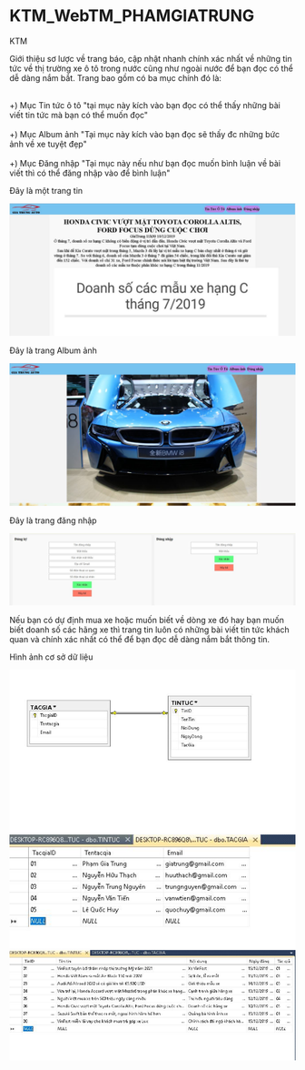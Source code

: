 # KTM_WebTM_PHAMGIATRUNG
KTM
<p> Giới thiệu sơ lược về trang báo, cập nhật nhanh chính xác nhất về những tin tức về thị trường xe ô tô trong nước cũng như ngoài nước để bạn đọc có thể dễ dàng nắm bắt. Trang bao gồm có ba mục chính đó là:</p>
<br> +) Mục Tin tức ô tô "tại mục này kích vào bạn đọc có thể thấy những bài viết tin tức mà bạn có thể muốn đọc"</br>
<br> +) Mục Album ảnh "Tại mục này kích vào bạn đọc sẽ thấy đc những bức ảnh về xe tuyệt đẹp"</br>
<br> +) Mục Đăng nhập "Tại mục này nếu như bạn đọc muốn bình luận về bài viết thì có thể đăng nhập vào để bình luận"</br>
<p> Đây là một trang tin</p>
<img src = "https://github.com/CuPhuc/KTM_WebTM_PHAMGIATRUNG/blob/master/Anh%20trang%20bai%20bao.JPG">
<p> Đây là trang Album ảnh</p>
<img src = "https://github.com/CuPhuc/KTM_WebTM_PHAMGIATRUNG/blob/master/Album.JPG">
<p> Đây là trang đăng nhập</p>
<img src = "https://github.com/CuPhuc/KTM_WebTM_PHAMGIATRUNG/blob/master/%C4%90%C4%83ng%20nh%E1%BA%ADp.jpg">
<p> Nếu bạn có dự định mua xe hoặc muốn biết về dòng xe đó hay bạn muốn biết doanh số các hãng xe thì trang tin luôn có những bài viết tin tức khách quan và chính xác nhất có thể để bạn đọc dễ dàng nắm bắt thông tin.</p>
<p> Hình ảnh cơ sở dữ liệu </p>
<img src = "https://github.com/CuPhuc/KTM_WebTM_PHAMGIATRUNG/blob/master/LIENKET.JPG">
<img src = "https://github.com/CuPhuc/KTM_WebTM_PHAMGIATRUNG/blob/master/TACGIA.JPG">
<img src = "https://github.com/CuPhuc/KTM_WebTM_PHAMGIATRUNG/blob/master/TINTUC.JPG">
